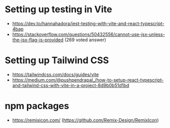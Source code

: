 # Setting up testing in Vite

- https://dev.to/hannahadora/jest-testing-with-vite-and-react-typescript-4bap
- https://stackoverflow.com/questions/50432556/cannot-use-jsx-unless-the-jsx-flag-is-provided (269 voted answer)

# Setting up Tailwind CSS

- https://tailwindcss.com/docs/guides/vite
- https://medium.com/@pushpendrapal_/how-to-setup-react-typescript-and-tailwind-css-with-vite-in-a-project-8d9b0b51d1bd

# npm packages

- https://remixicon.com/ (https://github.com/Remix-Design/RemixIcon)
